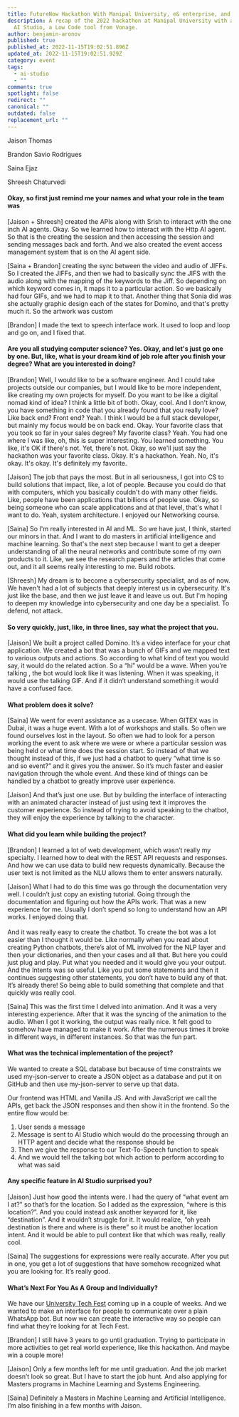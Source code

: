 ```yaml
---
title: FutureNow Hackathon With Manipal University, e& enterprise, and Vonage
description: A recap of the 2022 hackathon at Manipal University with a demo of
  AI Studio, a Low Code tool from Vonage.
author: benjamin-aronov
published: true
published_at: 2022-11-15T19:02:51.896Z
updated_at: 2022-11-15T19:02:51.929Z
category: event
tags:
  - ai-studio
  - ""
comments: true
spotlight: false
redirect: ""
canonical: ""
outdated: false
replacement_url: ""
---
```

Jaison Thomas

Brandon Savio Rodrigues

Saina Ejaz

Shreesh Chaturvedi



#### Okay, so first just remind me your names and what your role in the team was

\[Jaison + Shreesh] created the APIs along with Srish to interact with the one inch AI agents. Okay. So we learned how to interact with the Http AI agent. So that is the creating the session and then accessing the session and sending messages back and forth. And we also created the event access management system that is on the AI agent side.

\[Saina + Brandon] creating the sync between the video and audio of JIFFs. So I created the JIFFs, and then we had to basically sync the JIFS with the audio along with the mapping of the keywords to the Jiff. So depending on which keyword comes in, it maps it to a particular action. So we basically had four GIFs, and we had to map it to that. Another thing that Sonia did was she actually graphic design each of the states for Domino, and that's pretty much it. So the artwork was custom

\[Brandon] I made the text to speech interface work. It used to loop and loop and go on, and I fixed that. 



#### Are you all studying computer science? Yes. Okay, and let's just go one by one. But, like, what is your dream kind of job role after you finish your degree? What are you interested in doing? 

\[Brandon] Well, I would like to be a software engineer. And I could take projects outside our companies, but I would like to be more independent, like creating my own projects for myself. Do you want to be like a digital nomad kind of idea? I think a little bit of both. Okay, cool. And I don't know, you have something in code that you already found that you really love? Like back end? Front end? Yeah. I think I would be a full stack developer, but mainly my focus would be on back end. Okay. Your favorite class that you took so far in your sales degree? My favorite class? Yeah. You had one where I was like, oh, this is super interesting. You learned something. You like, it's OK if there's not. Yet, there's not. Okay, so we'll just say the hackathon was your favorite class. Okay. It's a hackathon. Yeah. No, it's okay. It's okay. It's definitely my favorite. 

\[Jaison] The job that pays the most. But in all seriousness, I got into CS to build solutions that impact, like, a lot of people. Because you could do that with computers, which you basically couldn't do with many other fields. Like, people have been applications that billions of people use. Okay, so being someone who can scale applications and at that level, that's what I want to do. Yeah, system architecture. I enjoyed our Networking course.

\[Saina] So I'm really interested in AI and ML. So we have just, I think, started our minors in that. And I want to do masters in artificial intelligence and machine learning. So that's the next step because I want to get a deeper understanding of all the neural networks and contribute some of my own products to it. Like, we see the research papers and the articles that come out, and it all seems really interesting to me. Build robots. 

\[Shreesh] My dream is to become a cybersecurity specialist, and as of now. We haven't had a lot of subjects that deeply interest us in cybersecurity. It's just like the base, and then we just leave it and leave us out. But I'm hoping to deepen my knowledge into cybersecurity and one day be a specialist. To defend, not attack. 



#### So very quickly, just, like, in three lines, say what the project that you. 

\[Jaison] We built a project called Domino. It’s a video interface for your chat application. We created a bot that was a bunch of GIFs and we mapped text to various outputs and actions. So according to what kind of text you would say, it would do the related action. So a “hi” would be a wave. When you’re talking , the bot would look like it was listening. When it was speaking, it would use the talking GIF. And if it didn’t understand something it would have a confused face. 

#### What problem does it solve?

\[Saina] We went for event assistance as a usecase. When GITEX was in Dubai, it was a huge event. With a lot of workshops and stalls. So often we found ourselves lost in the layout. So often we had to look for a person working the event to ask where we were or where a particular session was being held or what time does the session start. So instead of that we thought instead of this, if we just had a chatbot to query “what time is so and so event?” and it gives you the answer. So it’s much faster and easier navigation through the whole event. And these kind of things can be handled by a chatbot to greatly improve user experience.

\[Jaison] And that’s just one use. But by building the interface of interacting with an animated character instead of just using text it improves the customer experience. So instead of trying to avoid speaking to the chatbot, they will enjoy the experience by talking to the character. 

#### What did you learn while building the project?

\[Brandon] I learned a lot of web development, which wasn’t really my specialty. I learned how to deal with the REST API requests and responses. And how we can use data to build new requests dynamically. Because the user text is not limited as the NLU allows them to enter answers naturally.

\[Jaison] What I had to do this time was go through the documentation very well. I couldn’t just copy an existing tutorial. Going through the documentation and figuring out how the APIs work. That was a new experience for me. Usually I don’t spend so long to understand how an API works. I enjoyed doing that.\
\
And it was really easy to create the chatbot. To create the bot was a lot easier than I thought it would be. Like normally when you read about creating Python chatbots, there’s alot of ML involved for the NLP layer and then your dictionaries, and then your cases and all that. But here you could just plug and play. Put what you needed and it would give you your output. And the Intents was so useful. Like you put some statements and then it continues suggesting other statements, you don’t have to build any of that. It’s already there! So being able to build something that complete and that quickly was really cool.  

\[Saina] This was the first time I delved into animation. And it was a very interesting experience. After that it was the syncing of the animation to the audio. When I got it working, the output was really nice. It felt good to somehow have managed to make it work. After the numerous times it broke in different ways, in different instances. So that was the fun part. 

#### What was the technical implementation of the project?

We wanted to create a SQL database but because of time constraints we used my-json-server to create a JSON object as a database and put it on GitHub and then use my-json-server to serve up that data. 



Our frontend was HTML and Vanilla JS. And with JavaScript we call the APIs, get back the JSON responses and then show it in the frontend. So the entire flow would be:

1. User sends a message
2. Message is sent to AI Studio which would do the processing through an HTTP agent and decide what the response should be
3. Then we give the response to our Text-To-Speech function to speak
4. And we would tell the talking bot which action to perform according to what was said



#### Any specific feature in AI Studio surprised you?

\[Jaison] Just how good the intents were. I had the query of “what event am I at?” so that’s for the location. So I added as the expression, “where is this location?”. And you could instead ask another keyword for it, like “destination”. And it wouldn’t struggle for it. It would realize, “oh yeah destination is there and where is is there” so it must be another location intent. And it would be able to pull context like that which was really, really cool. 



\[Saina] The suggestions for expressions were really accurate. After you put in one, you get a lot of suggestions that have somehow recognized what you are looking for. It’s really good. 



#### What’s Next For You As A Group and Individually?

We have our [University Tech Fest](https://technovanzadxb.web.app/html/index.html) coming up in a couple of weeks. And we wanted to make an interface for people to communicate over a plain WhatsApp bot. But now we can create the interactive way so people can find what they’re looking for at Tech Fest.

\[Brandon] I still have 3 years to go until graduation. Trying to participate in more activities to get real world experience, like this hackathon. And maybe win a couple more!

\[Jaison] Only a few months left for me until graduation. And the job market doesn’t look so great. But I have to start the job hunt. And also applying for Masters programs in Machine Learning and Systems Engineering.

\[Saina] Definitely a Masters in Machine Learning and Artificial Intelligence. I’m also finishing in a few months with Jaison.